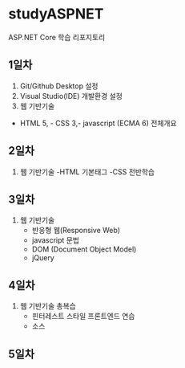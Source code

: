 # studyASPNET
ASP.NET Core 학습 리포지토리

## 1일차
1. Git/Github Desktop 설정
2. Visual Studio(IDE) 개발환경 설정
3. 웹 기반기술
  - HTML 5,  - CSS 3,- javascript (ECMA 6) 전체개요
  

## 2일차
1. 웹 기반기술
  -HTML 기본태그
  -CSS 전반학습
  


## 3일차
1. 웹 기반기술
    - 반응형 웹(Responsive Web)
	- javascript 문법
	- DOM (Document Object Model)
	- jQuery

## 4일차

1. 웹 기반기술 총복습
   - 핀터레스트 스타일 프론트엔드 연습
   - 소스

## 5일차
